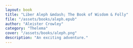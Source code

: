 ```yaml
---
layout: book
title: "Liber Aleph &mdash; The Book of Wisdom & Folly"
file: "/assets/books/aleph.epub"
author: "Aleister Crowley"
category: "Thelema"
cover: "/assets/books/aleph.png"
description: "An exciting adventure."
---
```

